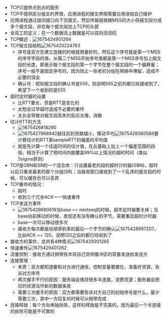 * TCP只提供点到点的服务
* TCP不提供区分报文的界限，应用进程的报文界限需要应用进程自己维护
* 应用进程通过层间接口向下交报文，然后传输层根据MSS的大小将报文段分成多个报文段，并在每个报文段加上TCP的头部
* 全双工的定义：在一个数据流上数据是可以双向流动的
* TCP概述：![1675424901264](image/面向连接的传输：TCP/1675424901264.png)
* TCP报文段结构![1675425224763](image/面向连接的传输：TCP/1675425224763.png)
  * 序号是双方在建立连接的时候就商量好的，然后这个序号就是第一个MSS的序号字段的值，从第二个MSS开始序号值都是第一个MSS序号加上报文段的长度，即表示每个报文段的第一个字节在整个报文段的一个偏移量；序号一般不是固定序号的，因为防止一些老的分组在网络中滞留，造成不必要的误会
  * 确认号：假如报文段的确认号是555，则说明555之前的都已经接收到了，希望下一个收到的是555
* 超时定时器的设置
  * 比RTT要长，但是RTT是变化的
  * 太短会过早超时造成不必要的重传
  * 太长会导致对报文段丢失的反应太慢，消极
* 估计RTT的方法
  * ![1675426818290](image/面向连接的传输：TCP/1675426818290.png)
  * ![1675427968942](image/面向连接的传输：TCP/1675427968942.png)越往前的贡献越小，移动平均![1675428060586](image/面向连接的传输：TCP/1675428060586.png)要计算估计的RTT离sampleRTT的偏差的平均值
  * 就是先计算一个往返时间的估计值，在此基础上加上一个偏差范围的四倍，相当于计算了短时间内能覆盖99%以上情况的超时时间（类似3sigma原则）
* TCP是GBN和SR的一个混合体：只设置最老的段的超时计时器(GBN)，超时以后只重发最老的那个分组(SR)；当接收窗口接收到了一个乱序的报文段的时候，可以缓存也可以丢弃
* TCP重传的情况：
  * 超时
  * 收到三个冗余ACK——快速重传
* TCP发送方事件
  * ![1675428680619](image/面向连接的传输：TCP/1675428680619.png)当base == nextseq的时候，超市定时器要关掉；当base向前移动的时候，发现还有没有确认的字节，需要重启超时计时器
  * base一次可以移动很多次
  * 接收方每次都是给顺序到来的最后一个字节的确认![1675428997207](image/面向连接的传输：TCP/1675428997207.png)，比如ACK == 120，说明120之前的都已经收到了
* 接收方的事件，总共有4种情况![1675429301265](image/面向连接的传输：TCP/1675429301265.png)
* 快速重传![1675429401262](image/面向连接的传输：TCP/1675429401262.png)
* 流量控制：接收方通过捎带技术将自己空闲缓冲区的容量发送给发送方
* 连接管理：
  * 本质：双方都知道要和对方进行通信，控制变量要置位，准备好资源，告诉对方序号
  * 两次握手不行的原因：服务端会维持很多半连接，浪费资源；服务器会把旧的资源当作新的数据来收
  * 需要三次握手的原因：双方都需要告诉对方自己的初始序号是什么，最少需要三次，其中一方回复的时候可以捎带完成
* 连接释放：每个方向单独拆除，这样的释放是不完美的，因为最后一个半连接的拆除可能是不可靠的
